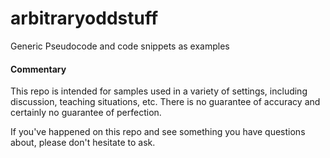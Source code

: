 # arbitraryoddstuff
Generic Pseudocode and code snippets as examples


#### Commentary

This repo is intended for samples used in a variety of settings, including discussion, teaching situations, etc.  There is no guarantee of accuracy and certainly no guarantee of perfection.

If you've happened on this repo and see something you have questions about, please don't hesitate to ask.